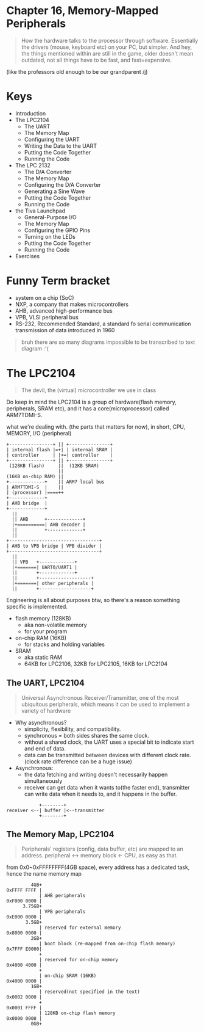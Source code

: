 # Chapter 16, Memory-Mapped Peripherals
> How the hardware talks to the processor through software. Essentially the drivers (mouse, keyboard etc) on your PC, but simpler.
> And hey, the things mentioned within are still in the game, older doesn't mean outdated, not all things have to be fast, and fast=expensive.

(like the professors old enough to be our grandparent /j)

# Keys
- Introduction
- The LPC2104
  - The UART
  - The Memory Map
  - Configuring the UART
  - Writing the Data to the UART
  - Putting the Code Together
  - Running the Code
- The LPC 2132
  - The D/A Converter
  - The Memory Map
  - Configuring the D/A Converter
  - Generating a Sine Wave
  - Putting the Code Together
  - Running the Code
- the Tiva Launchpad
  - General-Purpose I/O
  - The Memory Map
  - Configuring the GPIO Pins
  - Turning on the LEDs
  - Putting the Code Together
  - Running the Code
- Exercises

# Funny Term bracket
- system on a chip (SoC)
- NXP, a company that makes microcontrollers
- AHB, advanced high-performance bus
- VPB, VLSI peripheral bus
- RS-232, Recommended Standard, a standard fo serial communication transmission of data introduced in 1960

> bruh there are so many diagrams impossible to be transcribed to text diagram :'(

# The LPC2104
> The devil, the (virtual) microcontroller we use in class

Do keep in mind the LPC2104 is a group of hardware(flash memory, peripherals, SRAM etc), and it has a core(microprocessor) called ARM7TDMI-S.

what we're dealing with. (the parts that matters for now), in short, CPU, MEMORY, I/O (peripheral)
```
+----------------+ || +---------------+
| internal flash |=+| | internal SRAM |
| controller     | |+=| controller    |
+----------------+ || +---------------+
 (128KB flash)     ||  (12KB SRAM)
                   ||
(16KB on-chip RAM) ||
+-------------+    || ARM7 local bus
| ARM7TDMI-S  |    ||
| (processor) |====++
+-------------+
| AHB bridge  |
+-------------+
  ||                 
  || AHB      +-------------+
  |+==========| AHB decoder |
  ||          +-------------+
  ||
+---------------------------------+
| AHB to VPB bridge | VPB divider |
+---------------------------------+
  ||
  || VPB   +-------------+
  |+=======| UART0/UART1 |
  ||       +-------------+
  ||       +-------------------+
  |+=======| other peripherals |
  ||       +-------------------+
```

Engineering is all about purposes btw, so there's a reason something specific is implemented.

- flash memory (128KB)
  - aka non-volatile memory
  - for your program
- on-chip RAM (16KB)
  - for stacks and holding variables
- SRAM
  - aka static RAM
  - 64KB for LPC2106, 32KB for LPC2105, 16KB for LPC2104

## The UART, LPC2104
> Universal Asynchronous Receiver/Transmitter, one of the most ubiquitous peripherals, which means it can be used to implement a variety of hardware

- Why asynchronous?
  - simplicity, flexibility, and compatibility.
  - synchronous = both sides shares the same clock.
  - without a shared clock, the UART uses a special bit to indicate start and end of data.
  - data can be transmitted between devices with different clock rate. (clock rate difference can be a huge issue)
- Asynchronous:
  - the data fetching and writing doesn't necessarily happen simultaneously
  - receiver can get data when it wants to(the faster end), transmitter can write data when it needs to, and it happens in the buffer.

```
            +--------+
receiver <--| buffer |<--transmitter
            +--------+
```

## The Memory Map, LPC2104
> Peripherals' registers (config, data buffer, etc) are mapped to an address. peripheral <-> memory block <- CPU, as easy as that.

from 0x0~0xFFFFFFFF(4GB space), every address has a dedicated task, hence the name memory map
```
         4GB+
0xFFFF FFFF |
            | AHB peripherals
0xF000 0000 |
      3.75GB+
            | VPB peripherals
0xE000 0000 | 
       3.5GB+
            | reserved for external memory
0x8000 0000 |
         2GB+
            | boot block (re-mapped from on-chip flash memory)
0x7FFF E0000|
            +
            | reserved for on-chip memory
0x4000 4000 |
            +
            | on-chip SRAM (16KB)
0x4000 0000 |
         1GB+
            | reserved(not specified in the text)
0x0002 0000 |
            +
0x0001 FFFF |
            | 128KB on-chip flash memory
0x0000 0000 |
         0GB+
```